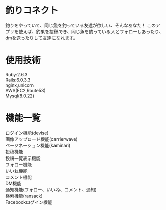 # 釣りコネクト
  釣りをやっていて、同じ魚を釣っている友達が欲しい、そんなあなた！
  このアプリを使えば、釣果を投稿でき、同じ魚を釣っている人とフォローしあったり、dmを送ったりして友達になれます。
  

  
# 使用技術
  Ruby:2.6.3<br>
  Rails:6.0.3.3<br>
  nginx,unicorn<br>
  AWS(EC2,Route53)<br>
  Mysql(8.0.22)<br>
  
 # 機能一覧
 ログイン機能(devise)<br>
 画像アップロード機能(carrierwave)<br>
 ページネーション機能(kaminari)<br>
 投稿機能<br>
 投稿一覧表示機能<br>
 フォロー機能<br>
 いいね機能<br>
 コメント機能<br>
 DM機能<br>
 通知機能(フォロー、いいね、コメント、通知)<br>
 検索機能(ransack)<br>
 Facebookログイン機能
